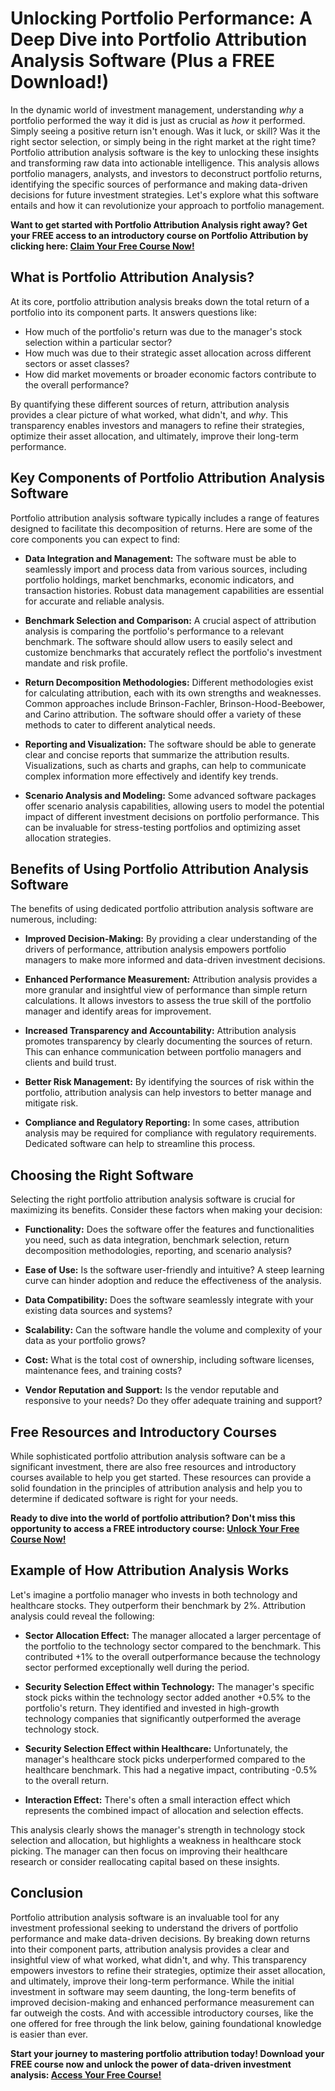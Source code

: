 # Unlocking Portfolio Performance: A Deep Dive into Portfolio Attribution Analysis Software (Plus a FREE Download!)

In the dynamic world of investment management, understanding *why* a portfolio performed the way it did is just as crucial as *how* it performed.  Simply seeing a positive return isn't enough.  Was it luck, or skill?  Was it the right sector selection, or simply being in the right market at the right time?  Portfolio attribution analysis software is the key to unlocking these insights and transforming raw data into actionable intelligence. This analysis allows portfolio managers, analysts, and investors to deconstruct portfolio returns, identifying the specific sources of performance and making data-driven decisions for future investment strategies. Let's explore what this software entails and how it can revolutionize your approach to portfolio management.

**Want to get started with Portfolio Attribution Analysis right away?  Get your FREE access to an introductory course on Portfolio Attribution by clicking here: [Claim Your Free Course Now!](https://udemywork.com/portfolio-attribution-analysis-software)**

## What is Portfolio Attribution Analysis?

At its core, portfolio attribution analysis breaks down the total return of a portfolio into its component parts.  It answers questions like:

*   How much of the portfolio's return was due to the manager's stock selection within a particular sector?
*   How much was due to their strategic asset allocation across different sectors or asset classes?
*   How did market movements or broader economic factors contribute to the overall performance?

By quantifying these different sources of return, attribution analysis provides a clear picture of what worked, what didn't, and *why*. This transparency enables investors and managers to refine their strategies, optimize their asset allocation, and ultimately, improve their long-term performance.

## Key Components of Portfolio Attribution Analysis Software

Portfolio attribution analysis software typically includes a range of features designed to facilitate this decomposition of returns.  Here are some of the core components you can expect to find:

*   **Data Integration and Management:** The software must be able to seamlessly import and process data from various sources, including portfolio holdings, market benchmarks, economic indicators, and transaction histories.  Robust data management capabilities are essential for accurate and reliable analysis.

*   **Benchmark Selection and Comparison:**  A crucial aspect of attribution analysis is comparing the portfolio's performance to a relevant benchmark.  The software should allow users to easily select and customize benchmarks that accurately reflect the portfolio's investment mandate and risk profile.

*   **Return Decomposition Methodologies:**  Different methodologies exist for calculating attribution, each with its own strengths and weaknesses.  Common approaches include Brinson-Fachler, Brinson-Hood-Beebower, and Carino attribution.  The software should offer a variety of these methods to cater to different analytical needs.

*   **Reporting and Visualization:**  The software should be able to generate clear and concise reports that summarize the attribution results.  Visualizations, such as charts and graphs, can help to communicate complex information more effectively and identify key trends.

*   **Scenario Analysis and Modeling:**  Some advanced software packages offer scenario analysis capabilities, allowing users to model the potential impact of different investment decisions on portfolio performance.  This can be invaluable for stress-testing portfolios and optimizing asset allocation strategies.

## Benefits of Using Portfolio Attribution Analysis Software

The benefits of using dedicated portfolio attribution analysis software are numerous, including:

*   **Improved Decision-Making:**  By providing a clear understanding of the drivers of performance, attribution analysis empowers portfolio managers to make more informed and data-driven investment decisions.

*   **Enhanced Performance Measurement:**  Attribution analysis provides a more granular and insightful view of performance than simple return calculations.  It allows investors to assess the true skill of the portfolio manager and identify areas for improvement.

*   **Increased Transparency and Accountability:**  Attribution analysis promotes transparency by clearly documenting the sources of return.  This can enhance communication between portfolio managers and clients and build trust.

*   **Better Risk Management:**  By identifying the sources of risk within the portfolio, attribution analysis can help investors to better manage and mitigate risk.

*   **Compliance and Regulatory Reporting:**  In some cases, attribution analysis may be required for compliance with regulatory requirements.  Dedicated software can help to streamline this process.

## Choosing the Right Software

Selecting the right portfolio attribution analysis software is crucial for maximizing its benefits.  Consider these factors when making your decision:

*   **Functionality:**  Does the software offer the features and functionalities you need, such as data integration, benchmark selection, return decomposition methodologies, reporting, and scenario analysis?

*   **Ease of Use:**  Is the software user-friendly and intuitive?  A steep learning curve can hinder adoption and reduce the effectiveness of the analysis.

*   **Data Compatibility:**  Does the software seamlessly integrate with your existing data sources and systems?

*   **Scalability:**  Can the software handle the volume and complexity of your data as your portfolio grows?

*   **Cost:**  What is the total cost of ownership, including software licenses, maintenance fees, and training costs?

*   **Vendor Reputation and Support:**  Is the vendor reputable and responsive to your needs?  Do they offer adequate training and support?

## Free Resources and Introductory Courses

While sophisticated portfolio attribution analysis software can be a significant investment, there are also free resources and introductory courses available to help you get started. These resources can provide a solid foundation in the principles of attribution analysis and help you to determine if dedicated software is right for your needs.

**Ready to dive into the world of portfolio attribution? Don't miss this opportunity to access a FREE introductory course: [Unlock Your Free Course Now!](https://udemywork.com/portfolio-attribution-analysis-software)**

## Example of How Attribution Analysis Works

Let's imagine a portfolio manager who invests in both technology and healthcare stocks. They outperform their benchmark by 2%. Attribution analysis could reveal the following:

*   **Sector Allocation Effect:** The manager allocated a larger percentage of the portfolio to the technology sector compared to the benchmark. This contributed +1% to the overall outperformance because the technology sector performed exceptionally well during the period.

*   **Security Selection Effect within Technology:** The manager's specific stock picks within the technology sector added another +0.5% to the portfolio's return. They identified and invested in high-growth technology companies that significantly outperformed the average technology stock.

*   **Security Selection Effect within Healthcare:** Unfortunately, the manager's healthcare stock picks underperformed compared to the healthcare benchmark. This had a negative impact, contributing -0.5% to the overall return.

*   **Interaction Effect:** There's often a small interaction effect which represents the combined impact of allocation and selection effects.

This analysis clearly shows the manager's strength in technology stock selection and allocation, but highlights a weakness in healthcare stock picking. The manager can then focus on improving their healthcare research or consider reallocating capital based on these insights.

## Conclusion

Portfolio attribution analysis software is an invaluable tool for any investment professional seeking to understand the drivers of portfolio performance and make data-driven decisions. By breaking down returns into their component parts, attribution analysis provides a clear and insightful view of what worked, what didn't, and why. This transparency empowers investors to refine their strategies, optimize their asset allocation, and ultimately, improve their long-term performance. While the initial investment in software may seem daunting, the long-term benefits of improved decision-making and enhanced performance measurement can far outweigh the costs.  And with accessible introductory courses, like the one offered for free through the link below, gaining foundational knowledge is easier than ever.

**Start your journey to mastering portfolio attribution today! Download your FREE course now and unlock the power of data-driven investment analysis: [Access Your Free Course!](https://udemywork.com/portfolio-attribution-analysis-software)**
